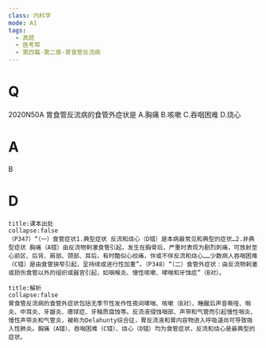 ```yaml
---
class: 内科学
mode: A1
tags:
  - 真题
  - 医考帮
  - 第四篇-第二章-胃食管反流病
---
```


# Q
2020N50A 胃食管反流病的食管外症状是
A.胸痛
B.咳嗽
C.吞咽困难
D.烧心

# A
B
# D
```ad-note
title:课本出处
collapse:false
（P347）“（一）食管症状1.典型症状 反流和烧心（D错）是本病最常见和典型的症状…2.非典型症状 胸痛（A错）由反流物剌激食管引起，发生在胸骨后，严重时表现为剧烈刺痛，可放射至心前区、后背、肩部、颈部、耳后，有时酷似心绞痛，伴或不伴反流和烧心……少数病人吞咽困难（C错）是由食管狭窄引起，呈持续或进行性加重”。（P348）“（二）食管外症状：由反流物剌激或损伤食管以外的组织或器官引起，如咽喉炎、慢性咳嗽、哮喘和牙蚀症”（B对）。
```

```ad-summary
title:解析
collapse:false
胃食管反流病的食管外症状包括无季节性发作性夜间哮喘、咳嗽（B对）、睡醒后声音嘶哑、咽炎、中耳炎、牙龈炎、癔球症、牙釉质腐蚀等。反流液侵蚀咽部、声带和气管而引起慢性咽炎、慢性声带炎和气管炎，被称为Delahunty综合征，胃反流液和胃内容物进入呼吸道尚可导致吸入性肺炎。胸痛（A错）、吞咽困难（C错）、烧心（D错）均为食管症状，反流和烧心是最典型的症状。
```

